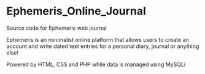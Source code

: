 # Ephemeris_Online_Journal

Source code for Ephemeris web journal 

Ephemeris is an minimalist online platform that allows users to create an account and write dated text entries for a personal
diary, journal or anything else!

Powered by HTML, CSS and PHP while data is managed using MySQLi

